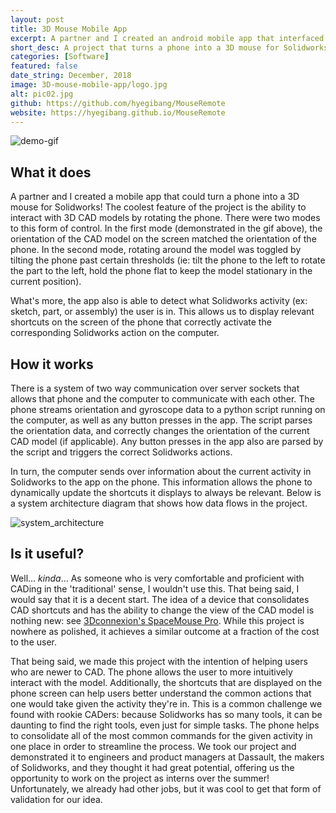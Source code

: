 ```yaml
---
layout: post
title: 3D Mouse Mobile App
excerpt: A partner and I created an android mobile app that interfaced with Solidworks running on a PC. It allowed the user to rotate the Solidworks model by rotating the phone, and also allowed for dynamic shortcut inputs from the phone depending on the current active Solidworks activity.
short_desc: A project that turns a phone into a 3D mouse for Solidworks!
categories: [Software]
featured: false
date_string: December, 2018
image: 3D-mouse-mobile-app/logo.jpg
alt: pic02.jpg
github: https://github.com/hyegibang/MouseRemote
website: https://hyegibang.github.io/MouseRemote
---
```

![demo-gif](../../img/3D-mouse-mobile-app/CAD_buddy.gif)

## What it does
A partner and I created a mobile app that could turn a phone into a 3D mouse for Solidworks! The coolest feature of the project is the ability to interact with 3D CAD models by rotating the phone. There were two modes to this form of control. In the first mode (demonstrated in the gif above), the orientation of the CAD model on the screen matched the orientation of the phone. In the second mode, rotating around the model was toggled by tilting the phone past certain thresholds (ie: tilt the phone to the left to rotate the part to the left, hold the phone flat to keep the model stationary in the current position).

What's more, the app also is able to detect what Solidworks activity (ex: sketch, part, or assembly) the user is in. This allows us to display relevant shortcuts on the screen of the phone that correctly activate the corresponding Solidworks action on the computer.

## How it works
There is a system of two way communication over server sockets that allows that phone and the computer to communicate with each other. The phone streams orientation and gyroscope data to a python script running on the computer, as well as any button presses in the app. The script parses the orientation data, and correctly changes the orientation of the current CAD model (if applicable). Any button presses in the app also are parsed by the script and triggers the correct Solidworks actions.

In turn, the computer sends over information about the current activity in Solidworks to the app on the phone. This information allows the phone to dynamically update the shortcuts it displays to always be relevant. Below is a system architecture diagram that shows how data flows in the project.

![system_architecture](../../img/3D-mouse-mobile-app/System_Architecture.jpg)

## Is it useful?
Well... _kinda_... As someone who is very comfortable and proficient with CADing in the 'traditional' sense, I wouldn't use this. That being said, I would say that it is a decent start. The idea of a device that consolidates CAD shortcuts and has the ability to change the view of the CAD model is nothing new: see [3Dconnexion's SpaceMouse Pro](https://www.3dconnexion.com/spacemouse_pro/en/). While this project is nowhere as polished, it achieves a similar outcome at a fraction of the cost to the user.

That being said, we made this project with the intention of helping users who are newer to CAD. The phone allows the user to more intuitively interact with the model. Additionally, the shortcuts that are displayed on the phone screen can help users better understand the common actions that one would take given the activity they're in. This is a common challenge we found with rookie CADers: because Solidworks has so many tools, it can be daunting to find the right tools, even just for simple tasks. The phone helps to consolidate all of the most common commands for the given activity in one place in order to streamline the process. We took our project and demonstrated it to engineers and product managers at Dassault, the makers of Solidworks, and they thought it had great potential, offering us the opportunity to work on the project as interns over the summer! Unfortunately, we already had other jobs, but it was cool to get that form of validation for our idea.
